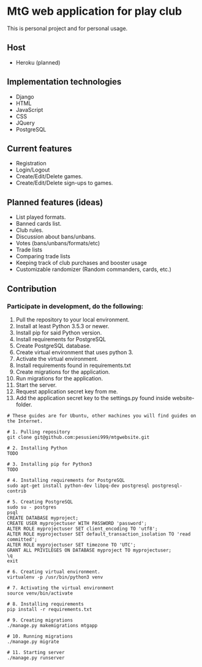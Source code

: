 # MtG web application for play club
This is personal project and for personal usage.

## Host
* Heroku (planned)

## Implementation technologies
* Django
* HTML
* JavaScript
* CSS
* JQuery
* PostgreSQL

## Current features
* Registration
* Login/Logout
* Create/Edit/Delete games.
* Create/Edit/Delete sign-ups to games.

## Planned features (ideas)
* List played formats.
* Banned cards list.
* Club rules.
* Discussion about bans/unbans.
* Votes (bans/unbans/formats/etc) 
* Trade lists
* Comparing trade lists
* Keeping track of club purchases and booster usage
* Customizable randomizer (Random commanders, cards, etc.)

## Contribution
### Participate in development, do the following:
1. Pull the repository to your local environment.
2. Install at least Python 3.5.3 or newer.
3. Install pip for said Python version.
4. Install requirements for PostgreSQL
5. Create PostgreSQL database.
6. Create virtual environment that uses python 3.
7. Activate the virtual environment.
8. Install requirements found in requirements.txt
9. Create migrations for the application.
10. Run migrations for the application.
11. Start the server.
12. Request application secret key from me.
13. Add the application secret key to the settings.py found inside website-folder.

```shell
# These guides are for Ubuntu, other machines you will find guides on the Internet.

# 1. Pulling repository
git clone git@github.com:pesusieni999/mtgwebsite.git

# 2. Installing Python
TODO

# 3. Installing pip for Python3
TODO

# 4. Installing requirements for PostgreSQL
sudo apt-get install python-dev libpq-dev postgresql postgresql-contrib

# 5. Creating PostgreSQL
sudo su - postgres
psql
CREATE DATABASE myproject;
CREATE USER myprojectuser WITH PASSWORD 'password';
ALTER ROLE myprojectuser SET client_encoding TO 'utf8';
ALTER ROLE myprojectuser SET default_transaction_isolation TO 'read committed';
ALTER ROLE myprojectuser SET timezone TO 'UTC';
GRANT ALL PRIVILEGES ON DATABASE myproject TO myprojectuser;
\q
exit

# 6. Creating virtual environment.
virtualenv -p /usr/bin/python3 venv

# 7. Activating the virtual environment
source venv/bin/activate

# 8. Installing requirements
pip install -r requirements.txt

# 9. Creating migrations
./manage.py makemigrations mtgapp

# 10. Running migrations
./manage.py migrate

# 11. Starting server
./manage.py runserver
```
